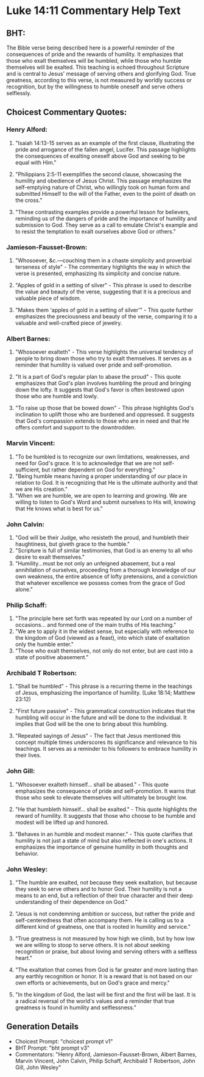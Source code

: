 # Luke 14:11 Commentary Help Text

## BHT:
The Bible verse being described here is a powerful reminder of the consequences of pride and the rewards of humility. It emphasizes that those who exalt themselves will be humbled, while those who humble themselves will be exalted. This teaching is echoed throughout Scripture and is central to Jesus' message of serving others and glorifying God. True greatness, according to this verse, is not measured by worldly success or recognition, but by the willingness to humble oneself and serve others selflessly.

## Choicest Commentary Quotes:
### Henry Alford:
1. "Isaiah 14:13-15 serves as an example of the first clause, illustrating the pride and arrogance of the fallen angel, Lucifer. This passage highlights the consequences of exalting oneself above God and seeking to be equal with Him."

2. "Philippians 2:5-11 exemplifies the second clause, showcasing the humility and obedience of Jesus Christ. This passage emphasizes the self-emptying nature of Christ, who willingly took on human form and submitted Himself to the will of the Father, even to the point of death on the cross."

3. "These contrasting examples provide a powerful lesson for believers, reminding us of the dangers of pride and the importance of humility and submission to God. They serve as a call to emulate Christ's example and to resist the temptation to exalt ourselves above God or others."

### Jamieson-Fausset-Brown:
1. "Whosoever, &c.—couching them in a chaste simplicity and proverbial terseness of style" - The commentary highlights the way in which the verse is presented, emphasizing its simplicity and concise nature.

2. "Apples of gold in a setting of silver" - This phrase is used to describe the value and beauty of the verse, suggesting that it is a precious and valuable piece of wisdom.

3. "Makes them 'apples of gold in a setting of silver'" - This quote further emphasizes the preciousness and beauty of the verse, comparing it to a valuable and well-crafted piece of jewelry.

### Albert Barnes:
1. "Whosoever exalteth" - This verse highlights the universal tendency of people to bring down those who try to exalt themselves. It serves as a reminder that humility is valued over pride and self-promotion.

2. "It is a part of God's regular plan to abase the proud" - This quote emphasizes that God's plan involves humbling the proud and bringing down the lofty. It suggests that God's favor is often bestowed upon those who are humble and lowly.

3. "To raise up those that be bowed down" - This phrase highlights God's inclination to uplift those who are burdened and oppressed. It suggests that God's compassion extends to those who are in need and that He offers comfort and support to the downtrodden.

### Marvin Vincent:
1. "To be humbled is to recognize our own limitations, weaknesses, and need for God's grace. It is to acknowledge that we are not self-sufficient, but rather dependent on God for everything."
2. "Being humble means having a proper understanding of our place in relation to God. It is recognizing that He is the ultimate authority and that we are His creation."
3. "When we are humble, we are open to learning and growing. We are willing to listen to God's Word and submit ourselves to His will, knowing that He knows what is best for us."

### John Calvin:
1. "God will be their Judge, who resisteth the proud, and humbleth their haughtiness, but giveth grace to the humble." 
2. "Scripture is full of similar testimonies, that God is an enemy to all who desire to exalt themselves."
3. "Humility...must be not only an unfeigned abasement, but a real annihilation of ourselves, proceeding from a thorough knowledge of our own weakness, the entire absence of lofty pretensions, and a conviction that whatever excellence we possess comes from the grace of God alone."

### Philip Schaff:
1. "The principle here set forth was repeated by our Lord on a number of occasions... and formed one of the main truths of His teaching." 
2. "We are to apply it in the widest sense, but especially with reference to the kingdom of God (viewed as a feast), into which state of exaltation only the humble enter."
3. "Those who exalt themselves, not only do not enter, but are cast into a state of positive abasement."

### Archibald T Robertson:
1. "Shall be humbled" - This phrase is a recurring theme in the teachings of Jesus, emphasizing the importance of humility. (Luke 18:14; Matthew 23:12)

2. "First future passive" - This grammatical construction indicates that the humbling will occur in the future and will be done to the individual. It implies that God will be the one to bring about this humbling.

3. "Repeated sayings of Jesus" - The fact that Jesus mentioned this concept multiple times underscores its significance and relevance to his teachings. It serves as a reminder to his followers to embrace humility in their lives.

### John Gill:
1. "Whosoever exalteth himself... shall be abased." - This quote emphasizes the consequence of pride and self-promotion. It warns that those who seek to elevate themselves will ultimately be brought low.

2. "He that humbleth himself... shall be exalted." - This quote highlights the reward of humility. It suggests that those who choose to be humble and modest will be lifted up and honored.

3. "Behaves in an humble and modest manner." - This quote clarifies that humility is not just a state of mind but also reflected in one's actions. It emphasizes the importance of genuine humility in both thoughts and behavior.

### John Wesley:
1. "The humble are exalted, not because they seek exaltation, but because they seek to serve others and to honor God. Their humility is not a means to an end, but a reflection of their true character and their deep understanding of their dependence on God."

2. "Jesus is not condemning ambition or success, but rather the pride and self-centeredness that often accompany them. He is calling us to a different kind of greatness, one that is rooted in humility and service."

3. "True greatness is not measured by how high we climb, but by how low we are willing to stoop to serve others. It is not about seeking recognition or praise, but about loving and serving others with a selfless heart."

4. "The exaltation that comes from God is far greater and more lasting than any earthly recognition or honor. It is a reward that is not based on our own efforts or achievements, but on God's grace and mercy."

5. "In the kingdom of God, the last will be first and the first will be last. It is a radical reversal of the world's values and a reminder that true greatness is found in humility and selflessness."


## Generation Details
- Choicest Prompt: "choicest prompt v1"
- BHT Prompt: "bht prompt v3"
- Commentators: "Henry Alford, Jamieson-Fausset-Brown, Albert Barnes, Marvin Vincent, John Calvin, Philip Schaff, Archibald T Robertson, John Gill, John Wesley"
